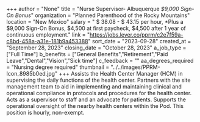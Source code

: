 +++
author = "None"
title = "Nurse Supervisor- Albuquerque *$9,000 Sign-On Bonus*"
organization = "Planned Parenthood of the Rocky Mountains"
location = "New Mexico"
salary = " $ 38.08 - $ 43.15 per hour, *Plus a $9,000 Sign-On Bonus, $4,500 at first paycheck, $4,500 after 1 year of continuous employment."
link = "https://jobs.lever.co/pprm/c2e7f59a-c8bd-458a-a31e-181b9a453388"
sort_date = "2023-09-28"
created_at = "September 28, 2023"
closing_date = "October 28, 2023"
a_job_type = ["Full Time"]
b_benefits = ["General Benefits","Retirement","Paid Leave","Dental","Vision","Sick time"]
c_feedback = ""
aa_degrees_required = "Nursing degree required"
thumbnail = "../../images/PPRM-Icon_8985b0ed.jpg"
+++
Assists the Health Center Manager (HCM) in supervising the daily functions of the health center. Partners with the site management team to aid in implementing and maintaining clinical and operational compliance in protocols and procedures for the health center. Acts as a supervisor to staff and an advocate for patients. Supports the operational oversight of the nearby health centers within the Pod. This position is hourly, non-exempt.
